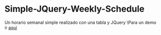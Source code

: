# Simple-JQuery-Weekly-Schedule
Un horario semanal simple realizado con una tabla y JQuery
\Para un demo ir [aquí](https://jsfiddle.net/ArekkusuRed/xwd2zfk4)
